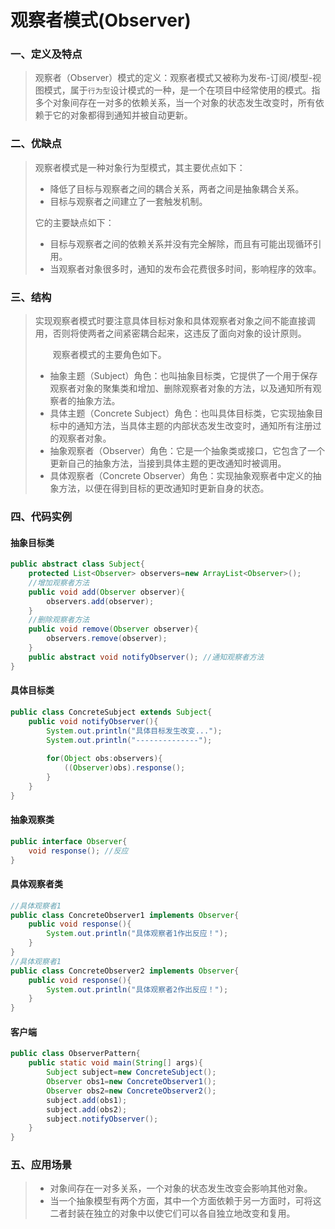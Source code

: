 # 观察者模式(Observer)

### 一、定义及特点

>​		观察者（Observer）模式的定义：观察者模式又被称为发布-订阅/模型-视图模式，属于`行为型`设计模式的一种，是一个在项目中经常使用的模式。指多个对象间存在一对多的依赖关系，当一个对象的状态发生改变时，所有依赖于它的对象都得到通知并被自动更新。

### 二、优缺点

>观察者模式是一种对象行为型模式，其主要优点如下：
>
>- 降低了目标与观察者之间的耦合关系，两者之间是抽象耦合关系。
>- 目标与观察者之间建立了一套触发机制。
>
>它的主要缺点如下：
>
>- 目标与观察者之间的依赖关系并没有完全解除，而且有可能出现循环引用。
>- 当观察者对象很多时，通知的发布会花费很多时间，影响程序的效率。

### 三、结构

>​		实现观察者模式时要注意具体目标对象和具体观察者对象之间不能直接调用，否则将使两者之间紧密耦合起来，这违反了面向对象的设计原则。
>
>　　观察者模式的主要角色如下。
>
>- 抽象主题（Subject）角色：也叫抽象目标类，它提供了一个用于保存观察者对象的聚集类和增加、删除观察者对象的方法，以及通知所有观察者的抽象方法。
>- 具体主题（Concrete  Subject）角色：也叫具体目标类，它实现抽象目标中的通知方法，当具体主题的内部状态发生改变时，通知所有注册过的观察者对象。
>- 抽象观察者（Observer）角色：它是一个抽象类或接口，它包含了一个更新自己的抽象方法，当接到具体主题的更改通知时被调用。
>- 具体观察者（Concrete Observer）角色：实现抽象观察者中定义的抽象方法，以便在得到目标的更改通知时更新自身的状态。

### 四、代码实例

#### 抽象目标类

```java
public abstract class Subject{
    protected List<Observer> observers=new ArrayList<Observer>();   
    //增加观察者方法
    public void add(Observer observer){
        observers.add(observer);
    }    
    //删除观察者方法
    public void remove(Observer observer){
        observers.remove(observer);
    }   
    public abstract void notifyObserver(); //通知观察者方法
}
```

#### 具体目标类

```java
public class ConcreteSubject extends Subject{
    public void notifyObserver(){
        System.out.println("具体目标发生改变...");
        System.out.println("--------------");       
       
        for(Object obs:observers){
            ((Observer)obs).response();
        }
    }          
}
```

#### 抽象观察类

```java
public interface Observer{
    void response(); //反应
}
```

#### 具体观察者类

```java
//具体观察者1
public class ConcreteObserver1 implements Observer{
    public void response(){
        System.out.println("具体观察者1作出反应！");
    }
}
//具体观察者1
public class ConcreteObserver2 implements Observer{
    public void response(){
        System.out.println("具体观察者2作出反应！");
    }
}
```

#### 客户端

```java
public class ObserverPattern{
    public static void main(String[] args){
        Subject subject=new ConcreteSubject();
        Observer obs1=new ConcreteObserver1();
        Observer obs2=new ConcreteObserver2();
        subject.add(obs1);
        subject.add(obs2);
        subject.notifyObserver();
    }
}
```

### 五、应用场景

>- 对象间存在一对多关系，一个对象的状态发生改变会影响其他对象。
>- 当一个抽象模型有两个方面，其中一个方面依赖于另一方面时，可将这二者封装在独立的对象中以使它们可以各自独立地改变和复用。